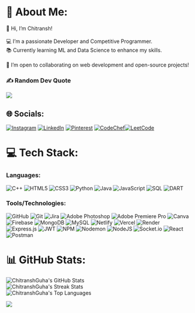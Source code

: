 # 💫 About Me:
👋 Hi, I’m Chitransh!<br>  
💻 I’m a passionate Developer and Competitive Programmer.  <br>
📚 Currently learning ML and Data Science to enhance my skills.<br>  
🚀 I’m open to collaborating on web development and open-source projects!<br>

### ✍️ Random Dev Quote
![](https://quotes-github-readme.vercel.app/api?type=horizontal&theme=dracula)

## 🌐 Socials:
[![Instagram](https://img.shields.io/badge/Instagram-%23E4405F.svg?logo=Instagram&logoColor=white)](https://www.instagram.com/chitransh_guha/) [![LinkedIn](https://img.shields.io/badge/LinkedIn-%230077B5.svg?logo=linkedin&logoColor=white)](https://www.linkedin.com/in/chitransh-guha-642317253/) [![Pinterest](https://img.shields.io/badge/Pinterest-%23E60023.svg?logo=Pinterest&logoColor=white)]() [![CodeChef](https://img.shields.io/badge/CodeChef-%23A5C300.svg?logo=CodeChef&logoColor=white)](https://www.codechef.com/users/chitranshguha5)[![LeetCode](https://img.shields.io/badge/LeetCode-%23FFA116.svg?logo=LeetCode&logoColor=white)](https://leetcode.com/u/Chitransh_Guha_5/)

# 💻 Tech Stack:
### Languages:
![C++](https://img.shields.io/badge/c++-%2300599C.svg?style=for-the-badge&logo=c%2B%2B&logoColor=white) ![HTML5](https://img.shields.io/badge/html5-%23E34F26.svg?style=for-the-badge&logo=html5&logoColor=white) ![CSS3](https://img.shields.io/badge/css3-%231572B6.svg?style=for-the-badge&logo=css3&logoColor=white) ![Python](https://img.shields.io/badge/python-3670A0?style=for-the-badge&logo=python&logoColor=ffdd54) ![Java](https://img.shields.io/badge/java-%23ED8B00.svg?style=for-the-badge&logo=openjdk&logoColor=white) ![JavaScript](https://img.shields.io/badge/javascript-%23323330.svg?style=for-the-badge&logo=javascript&logoColor=%23F7DF1E) ![SQL](https://img.shields.io/badge/SQL-%2300A6A6.svg?style=for-the-badge&logo=sqlite&logoColor=white) ![DART](https://img.shields.io/badge/dart-%230175C2.svg?style=for-the-badge&logo=dart&logoColor=white)

### Tools/Technologies:
![GitHub](https://img.shields.io/badge/github-%23121011.svg?style=for-the-badge&logo=github&logoColor=white) ![Git](https://img.shields.io/badge/git-%23F05033.svg?style=for-the-badge&logo=git&logoColor=white) ![Jira](https://img.shields.io/badge/Jira-%230A0F2A.svg?style=for-the-badge&logo=jira&logoColor=white)
 ![Adobe Photoshop](https://img.shields.io/badge/adobe%20photoshop-%2331A8FF.svg?style=for-the-badge&logo=adobe%20photoshop&logoColor=white) ![Adobe Premiere Pro](https://img.shields.io/badge/Adobe%20Premiere%20Pro-9999FF.svg?style=for-the-badge&logo=Adobe%20Premiere%20Pro&logoColor=white) ![Canva](https://img.shields.io/badge/Canva-%2300C4CC.svg?style=for-the-badge&logo=Canva&logoColor=white) ![Firebase](https://img.shields.io/badge/firebase-a08021?style=for-the-badge&logo=firebase&logoColor=ffcd34) ![MongoDB](https://img.shields.io/badge/MongoDB-%234ea94b.svg?style=for-the-badge&logo=mongodb&logoColor=white) ![MySQL](https://img.shields.io/badge/mysql-4479A1.svg?style=for-the-badge&logo=mysql&logoColor=white) ![Netlify](https://img.shields.io/badge/netlify-%23000000.svg?style=for-the-badge&logo=netlify&logoColor=#00C7B7) ![Vercel](https://img.shields.io/badge/vercel-%23000000.svg?style=for-the-badge&logo=vercel&logoColor=white) ![Render](https://img.shields.io/badge/Render-%46E3B7.svg?style=for-the-badge&logo=render&logoColor=white) ![Express.js](https://img.shields.io/badge/express.js-%23404d59.svg?style=for-the-badge&logo=express&logoColor=%2361DAFB) ![JWT](https://img.shields.io/badge/JWT-black?style=for-the-badge&logo=JSON%20web%20tokens) ![NPM](https://img.shields.io/badge/NPM-%23CB3837.svg?style=for-the-badge&logo=npm&logoColor=white) ![Nodemon](https://img.shields.io/badge/NODEMON-%23323330.svg?style=for-the-badge&logo=nodemon&logoColor=%BBDEAD) ![NodeJS](https://img.shields.io/badge/node.js-6DA55F?style=for-the-badge&logo=node.js&logoColor=white) ![Socket.io](https://img.shields.io/badge/Socket.io-black?style=for-the-badge&logo=socket.io&badgeColor=010101) ![React](https://img.shields.io/badge/react-%2320232a.svg?style=for-the-badge&logo=react&logoColor=%2361DAFB) ![Postman](https://img.shields.io/badge/Postman-FF6C37?style=for-the-badge&logo=postman&logoColor=white)

# 📊 GitHub Stats:
![ChitranshGuha's GitHub Stats](https://github-readme-stats.vercel.app/api?username=ChitranshGuha&theme=great-gatsby&hide_border=true)
<br/>
![ChitranshGuha's Streak Stats](https://nirzak-streak-stats.vercel.app/?user=ChitranshGuha&theme=great-gatsby&hide_border=true)<br/>
![ChitranshGuha's Top Languages](https://github-readme-stats.vercel.app/api/top-langs/?username=ChitranshGuha&theme=great-gatsby&hide_border=true&layout=compact&langs_count=6)


<!-- ## 🏆 GitHub Trophies
![](https://github-profile-trophy.vercel.app/?username=ChitranshGuha&theme=radical&no-frame=false&no-bg=true&margin-w=4) -->

[![](https://visitcount.itsvg.in/api?id=ChitranshGuha&icon=7&color=6)](https://visitcount.itsvg.in)

